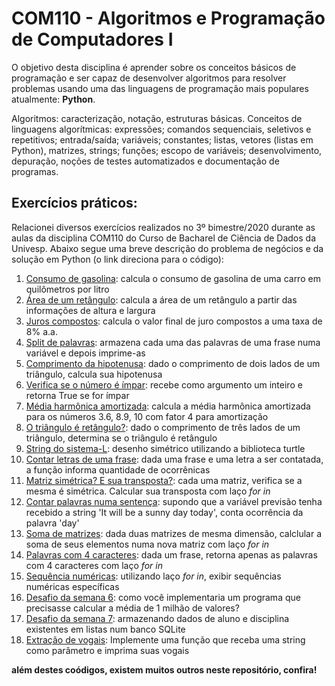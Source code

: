 # COM110 - Algoritmos e Programação de Computadores I

O objetivo desta disciplina é aprender sobre os conceitos básicos de programação e ser capaz de desenvolver algoritmos para resolver problemas usando uma das linguagens de programação mais populares atualmente: **Python**.

Algoritmos: caracterização, notação, estruturas básicas. Conceitos de linguagens algorítmicas: expressões; comandos sequenciais, seletivos e repetitivos; entrada/saída; variáveis; constantes; listas, vetores (listas em Python), matrizes, strings; funções; escopo de variáveis; desenvolvimento, depuração, noções de testes automatizados e documentação de programas.

## Exercícios práticos:

Relacionei diversos exercícios realizados no 3º bimestre/2020 durante as aulas da disciplina COM110 do Curso de Bacharel de Ciência de Dados da Univesp. Abaixo segue uma breve descrição do problema de negócios e da solução em Python (o link direciona para o código):

1. [Consumo de gasolina](Sem2-ActiveCode_ex_2_10.py): calcula o consumo de gasolina de uma carro em quilômetros por litro
2. [Área de um retângulo](Sem2-ActiveCode_ex_2_9.py): calcula a área de um retângulo a partir das informações de altura e largura
3. [Juros compostos](Sem2-ActiveCode_ex_2_7.py): calcula o valor final de juro compostos a uma taxa de 8% a.a.
4. [Split de palavras](Sem2-ActiveCode_ex_2_5.py): armazena cada uma das palavras de uma frase numa variável e depois imprime-as
5. [Comprimento da hipotenusa](Sem2-ActiveCode_scratch_6_4.py): dado o comprimento de dois lados de um triângulo, calcula sua hipotenusa
6. [Verifica se o número é ímpar](Sem2-ActiveCode_ex_6_8.py): recebe como argumento um inteiro e retorna True se for ímpar
7. [Média harmônica amortizada](MediaHarmonicaAmortizada.py): calcula a média harmônica amortizada para os números 3.6, 8.9, 10 com fator 4 para amortização
8. [O triângulo é retângulo?](Sem2-ActiveCode_ex_6_11.py): dado o comprimento de três lados de um triângulo, determina se o triângulo é retângulo
9. [String do sistema-L](Sem2-ActiveCode_strings_lys2.py): desenho simétrico utilizando a biblioteca turtle
10. [Contar letras de uma frase](contar_letras.py): dada uma frase e uma letra a ser contatada, a função informa quantidade de ocorrênicas
11. [Matriz simétrica? E sua transposta?](Aula20_Lista_multidimensional.py): cada uma matriz, verifica se a mesma é simétrica. Calcular sua transposta com laço _for in_
12. [Contar palavras numa sentença](Sem7-ex4_2.py): supondo que a variável previsão tenha recebido a string 'It will be a sunny day today', conta ocorrência da palavra 'day'
13. [Soma de matrizes](Sem7-ex5_9.py): dada duas matrizes de mesma dimensão, calclular a soma de seus elementos numa nova matriz com laço _for in_
14. [Palavras com 4 caracteres](Sem6-ex3_5.py): dada um frase, retorna apenas as palavras com 4 caracteres com laço _for in_
15. [Sequência numéricas](Sem6-ex3_7.py): utilizando laço _for in_, exibir sequências numéricas específicas
16. [Desafio da semana 6](Sem6-Desafio.py): como você implementaria um programa que precisasse calcular a média de 1 milhão de valores? 
17. [Desafio da semana 7](Sem7-Desafio.py): armazenando dados de aluno e disciplina existentes em listas num banco SQLite
18. [Extração de vogais](Prova_3.py): Implemente uma função que receba uma string como parâmetro e imprima suas vogais

**além destes coódigos, existem muitos outros neste repositório, confira!**
